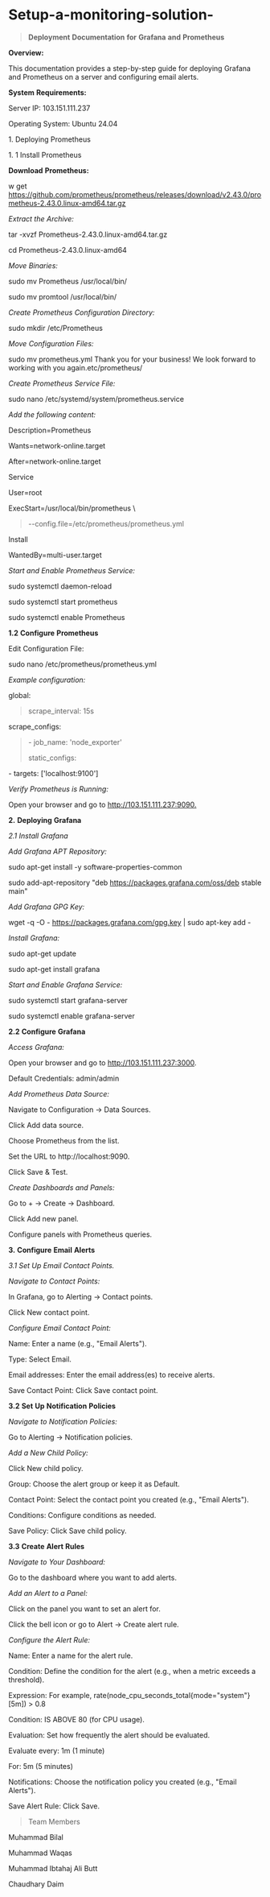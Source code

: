 # Setup-a-monitoring-solution-
> **Deployment** **Documentation** **for** **Grafana** **and**
> **Prometheus**

**Overview:**

This documentation provides a step-by-step guide for deploying Grafana
and Prometheus on a server and configuring email alerts.

**System** **Requirements:**

Server IP: 103.151.111.237

Operating System: Ubuntu 24.04

1\. Deploying Prometheus

1\. 1 Install Prometheus

**Download** **Prometheus:**

w get
[<u>https://github.com/prometheus/prometheus/releases/download/v2.43.0/prometheus-2.43.0.linux-amd64.tar.gz</u>](https://github.com/prometheus/prometheus/releases/download/v2.43.0/prometheus-2.43.0.linux-amd64.tar.gz)

*Extract* *the* *Archive:*

tar -xvzf Prometheus-2.43.0.linux-amd64.tar.gz

cd Prometheus-2.43.0.linux-amd64

*Move* *Binaries:*

sudo mv Prometheus /usr/local/bin/

sudo mv promtool /usr/local/bin/

*Create* *Prometheus* *Configuration* *Directory:*

sudo mkdir /etc/Prometheus

*Move* *Configuration* *Files:*

sudo mv prometheus.yml Thank you for your business! We look forward to
working with you again.etc/prometheus/

*Create* *Prometheus* *Service* *File:*

sudo nano /etc/systemd/system/prometheus.service

*Add* *the* *following* *content:*

Description=Prometheus

Wants=network-online.target

After=network-online.target

Service

User=root

ExecStart=/usr/local/bin/prometheus \\

> --config.file=/etc/prometheus/prometheus.yml

Install

WantedBy=multi-user.target

*Start* *and* *Enable* *Prometheus* *Service:*

sudo systemctl daemon-reload

sudo systemctl start prometheus

sudo systemctl enable Prometheus

**1.2** **Configure** **Prometheus**

Edit Configuration File:

sudo nano /etc/prometheus/prometheus.yml

*Example* *configuration:*

global:

> scrape_interval: 15s

scrape_configs:

> \- job_name: 'node_exporter'
>
> static_configs:

\- targets: \['localhost:9100'\]

*Verify* *Prometheus* *is* *Running:*

Open your browser and go to
[<u>http://103.151.111.237:9090</u>.](http://103.151.111.237:9090/)

**2.** **Deploying** **Grafana**

*2.1* *Install* *Grafana*

*Add* *Grafana* *APT* *Repository:*

sudo apt-get install -y software-properties-common

sudo add-apt-repository "deb https://packages.grafana.com/oss/deb stable
main"

*Add* *Grafana* *GPG* *Key:*

wget -q -O - https://packages.grafana.com/gpg.key \| sudo apt-key add -

*Install* *Grafana:*

sudo apt-get update

sudo apt-get install grafana

*Start* *and* *Enable* *Grafana* *Service:*

sudo systemctl start grafana-server

sudo systemctl enable grafana-server

**2.2** **Configure** **Grafana**

*Access* *Grafana:*

Open your browser and go to http://103.151.111.237:3000.

Default Credentials: admin/admin

*Add* *Prometheus* *Data* *Source:*

Navigate to Configuration -\> Data Sources.

Click Add data source.

Choose Prometheus from the list.

Set the URL to http://localhost:9090.

Click Save & Test.

*Create* *Dashboards* *and* *Panels:*

Go to + -\> Create -\> Dashboard.

Click Add new panel.

Configure panels with Prometheus queries.

**3.** **Configure** **Email** **Alerts**

*3.1* *Set* *Up* *Email* *Contact* *Points.*

*Navigate* *to* *Contact* *Points:*

In Grafana, go to Alerting -\> Contact points.

Click New contact point.

*Configure* *Email* *Contact* *Point:*

Name: Enter a name (e.g., "Email Alerts").

Type: Select Email.

Email addresses: Enter the email address(es) to receive alerts.

Save Contact Point: Click Save contact point.

**3.2** **Set** **Up** **Notification** **Policies**

*Navigate* *to* *Notification* *Policies:*

Go to Alerting -\> Notification policies.

*Add* *a* *New* *Child* *Policy:*

Click New child policy.

Group: Choose the alert group or keep it as Default.

Contact Point: Select the contact point you created (e.g., "Email
Alerts").

Conditions: Configure conditions as needed.

Save Policy: Click Save child policy.

**3.3** **Create** **Alert** **Rules**

*Navigate* *to* *Your* *Dashboard:*

Go to the dashboard where you want to add alerts.

*Add* *an* *Alert* *to* *a* *Panel:*

Click on the panel you want to set an alert for.

Click the bell icon or go to Alert -\> Create alert rule.

*Configure* *the* *Alert* *Rule:*

Name: Enter a name for the alert rule.

Condition: Define the condition for the alert (e.g., when a metric
exceeds a threshold).

Expression: For example,
rate(node_cpu_seconds_total{mode="system"}\[5m\]) \> 0.8

Condition: IS ABOVE 80 (for CPU usage).

Evaluation: Set how frequently the alert should be evaluated.

Evaluate every: 1m (1 minute)

For: 5m (5 minutes)

Notifications: Choose the notification policy you created (e.g., "Email
Alerts").

Save Alert Rule: Click Save.

> Team Members

Muhammad Bilal

Muhammad Waqas

Muhammad Ibtahaj Ali Butt

Chaudhary Daim
